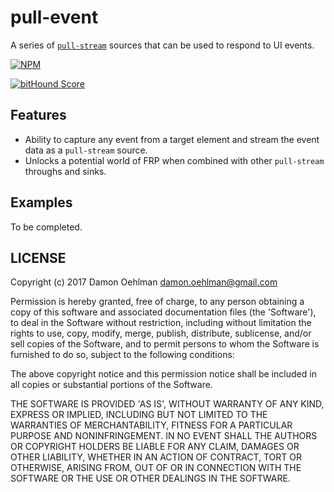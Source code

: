 # pull-event

A series of [`pull-stream`](https://github.com/pull-stream/pull-stream) sources that can be used to respond to UI events.

[![NPM](https://nodei.co/npm/pull-event.png)](https://nodei.co/npm/pull-event/)

[![bitHound Score](https://www.bithound.io/github/DamonOehlman/pull-event/badges/score.svg)](https://www.bithound.io/github/DamonOehlman/pull-event)

## Features

* Ability to capture any event from a target element and stream the event data as a `pull-stream` source.
* Unlocks a potential world of FRP when combined with other `pull-stream` throughs and sinks.


## Examples

To be completed.

## LICENSE

Copyright (c) 2017 Damon Oehlman <damon.oehlman@gmail.com>

Permission is hereby granted, free of charge, to any person obtaining
a copy of this software and associated documentation files (the
'Software'), to deal in the Software without restriction, including
without limitation the rights to use, copy, modify, merge, publish,
distribute, sublicense, and/or sell copies of the Software, and to
permit persons to whom the Software is furnished to do so, subject to
the following conditions:

The above copyright notice and this permission notice shall be
included in all copies or substantial portions of the Software.

THE SOFTWARE IS PROVIDED 'AS IS', WITHOUT WARRANTY OF ANY KIND,
EXPRESS OR IMPLIED, INCLUDING BUT NOT LIMITED TO THE WARRANTIES OF
MERCHANTABILITY, FITNESS FOR A PARTICULAR PURPOSE AND NONINFRINGEMENT.
IN NO EVENT SHALL THE AUTHORS OR COPYRIGHT HOLDERS BE LIABLE FOR ANY
CLAIM, DAMAGES OR OTHER LIABILITY, WHETHER IN AN ACTION OF CONTRACT,
TORT OR OTHERWISE, ARISING FROM, OUT OF OR IN CONNECTION WITH THE
SOFTWARE OR THE USE OR OTHER DEALINGS IN THE SOFTWARE.

